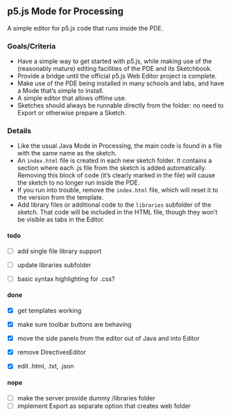 ## p5.js Mode for Processing

A simple editor for p5.js code that runs inside the PDE. 


### Goals/Criteria

* Have a simple way to get started with p5.js, while making use of the (reasonably mature) editing facilities of the PDE and its Sketchbook.
* Provide a bridge until the official p5.js Web Editor project is complete.
* Make use of the PDE being installed in many schools and labs, and have a Mode that’s simple to install.
* A simple editor that allows offline use.
* Sketches should always be runnable directly from the folder: no need to Export or otherwise prepare a Sketch. 


### Details

* Like the usual Java Mode in Processing, the main code is found in a file with the same name as the sketch.
* An `index.html` file is created in each new sketch folder. It contains a section where each .js file from the sketch is added automatically. Removing this block of code (it’s clearly marked in the file) will cause the sketch to no longer run inside the PDE.
* If you run into trouble, remove the `index.html` file, which will reset it to the version from the template.
* Add library files or additional code to the `libraries` subfolder of the sketch. That code will be included in the HTML file, though they won’t be visible as tabs in the Editor.


#### todo

- [ ] add single file library support
- [ ] update libraries subfolder
- [ ] basic syntax highlighting for .css?


#### done

- [x] get templates working
- [x] make sure toolbar buttons are behaving
- [x] move the side panels from the editor out of Java and into Editor
- [x] remove DirectivesEditor
- [x] edit .html, .txt, .json


#### nope

- [ ] make the server provide dummy /libraries folder
- [ ] implement Export as separate option that creates web folder
